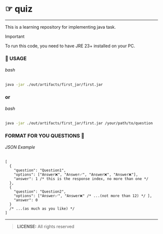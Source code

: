 # ☞ quiz
___
This is a learning repository for implementing java task.

> [!IMPORTANT]
> To run this code, you need to have JRE 23+ installed on your PC.
> 
### 🚀 USAGE
###### bash
```bash
java -jar ./out/artifacts/first_jar/first.jar
```
### or
###### bash
```bash
java -jar ./out/artifacts/first_jar/first.jar /your/path/to/question
```

### FORMAT FOR YOU QUESTIONS 📄

###### JSON Example
```jsonc
[
  {
    "question": "Question1",
    "options": ["Answer❌", "Answer✅", "Answer❌", "Answer❌"],
    "answer": 1 /* this is the response index, no more than one */
  },
  {
    "question": "Question2",
    "options": ["Answer✅", "Answer❌" /* ...(not more than 12) */ ],
    "answer": 0
  }
  /* ...(as much as you like) */
]
```
___

> **LICENSE:** All rights reserved
